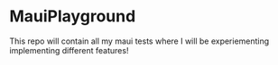 # MauiPlayground
This repo will contain all my maui tests where I will be experiementing implementing different features!

